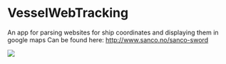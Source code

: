 # VesselWebTracking
An app for parsing websites for ship coordinates and displaying them in google maps
Can be found here: http://www.sanco.no/sanco-sword

<img src="24624a51-40a7-4cd7-a1e2-614cbedc7ab9.gif"/>
